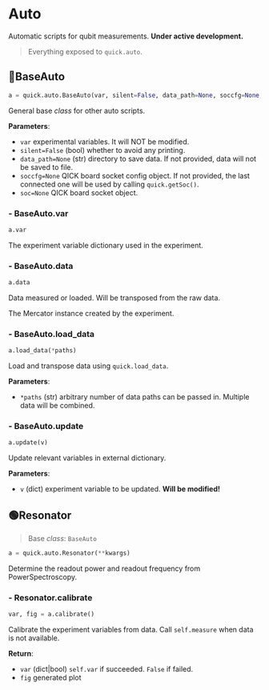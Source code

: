 # Auto

Automatic scripts for qubit measurements. **Under active development.**

> Everything exposed to `quick.auto`.

## 🔵BaseAuto

```python
a = quick.auto.BaseAuto(var, silent=False, data_path=None, soccfg=None, soc=None)
```

General base *class* for other auto scripts.

**Parameters**:

- `var` experimental variables. It will NOT be modified.
- `silent=False` (bool) whether to avoid any printing.
- `data_path=None` (str) directory to save data. If not provided, data will not be saved to file.
- `soccfg=None` QICK board socket config object. If not provided, the last connected one will be used by calling `quick.getSoc()`.
- `soc=None` QICK board socket object.

### - BaseAuto.var

```python
a.var
```

The experiment variable dictionary used in the experiment.

### - BaseAuto.data

```python
a.data
```

Data measured or loaded. Will be transposed from the raw data.

The Mercator instance created by the experiment.

### - BaseAuto.load_data

```python
a.load_data(*paths)
```

Load and transpose data using `quick.load_data`.

**Parameters**:

- `*paths` (str) arbitrary number of data paths can be passed in. Multiple data will be combined.

### - BaseAuto.update

```python
a.update(v)
```

Update relevant variables in external dictionary.

**Parameters**:

- `v` (dict) experiment variable to be updated. **Will be modified!**

## 🟢Resonator

> Base *class*: `BaseAuto`

```python
a = quick.auto.Resonator(**kwargs)
```

Determine the readout power and readout frequency from PowerSpectroscopy.

### - Resonator.calibrate

```python
var, fig = a.calibrate()
```

Calibrate the experiment variables from data. Call `self.measure` when data is not available.

**Return**:

- `var` (dict|bool) `self.var` if succeeded. `False` if failed.
- `fig` generated plot

